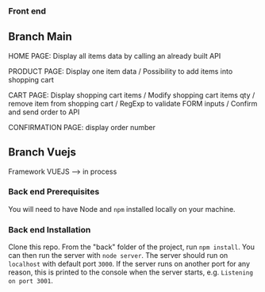 ### Front end ###

## Branch Main ##
HOME PAGE: Display all items data by calling an already built API

PRODUCT PAGE: Display one item data / Possibility to add items into shopping cart

CART PAGE: Display shopping cart items / Modify shopping cart items qty / remove item from shopping cart / RegExp to validate FORM inputs / Confirm and send order to API

CONFIRMATION PAGE: display order number

## Branch Vuejs ##
Framework VUEJS --> in process


### Back end Prerequisites ###

You will need to have Node and `npm` installed locally on your machine.

### Back end Installation ###

Clone this repo. From the "back" folder of the project, run `npm install`. You 
can then run the server with `node server`. 
The server should run on `localhost` with default port `3000`. If the
server runs on another port for any reason, this is printed to the
console when the server starts, e.g. `Listening on port 3001`.
